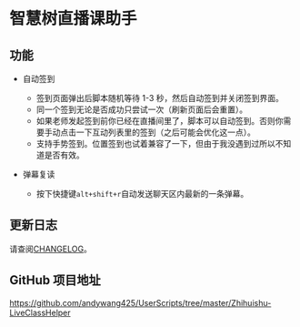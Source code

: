 # 智慧树直播课助手

## 功能

- 自动签到

  - 签到页面弹出后脚本随机等待 1-3 秒，然后自动签到并关闭签到界面。
  - 同一个签到无论是否成功只尝试一次（刷新页面后会重置）。
  - 如果老师发起签到前你已经在直播间里了，脚本可以自动签到。否则你需要手动点击一下互动列表里的签到（之后可能会优化这一点）。
  - 支持手势签到。位置签到也试着兼容了一下，但由于我没遇到过所以不知道是否有效。

- 弹幕复读

  - 按下快捷键`alt+shift+r`自动发送聊天区内最新的一条弹幕。

## 更新日志

请查阅[CHANGELOG](https://github.com/andywang425/UserScripts/tree/master/Zhihuishu-LiveClassHelper/CHANGELOG.md)。

## GitHub 项目地址

https://github.com/andywang425/UserScripts/tree/master/Zhihuishu-LiveClassHelper
